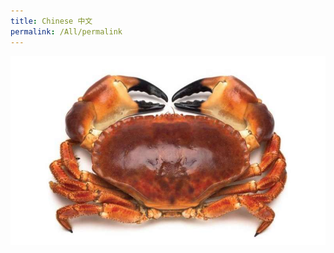 ```yaml
---
title: Chinese 中文
permalink: /All/permalink
---
```







![Alt text for image on Isomer site](/images/1-understanding.jpg)